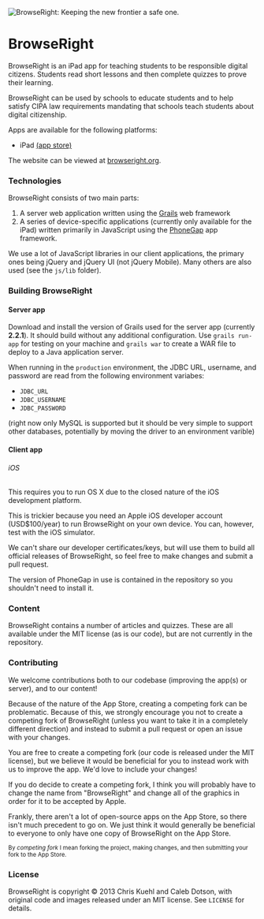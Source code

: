![BrowseRight: Keeping the new frontier a safe one.](https://raw.github.com/chriskuehl/browseright/master/dev/graphics/logos/final%20logos/full%20logo.png)

BrowseRight
===========

BrowseRight is an iPad app for teaching students to be responsible digital citizens. Students read short lessons
and then complete quizzes to prove their learning.

BrowseRight can be used by schools to educate students and to help satisfy CIPA law requirements mandating that
schools teach students about digital citizenship.

Apps are available for the following platforms:

* iPad [(app store)](https://itunes.apple.com/app/browseright/id625903248?ign-mpt=uo%3D6&mt=8)

The website can be viewed at [browseright.org](https://browseright.org/).

### Technologies
BrowseRight consists of two main parts:

1. A server web application written using the [Grails](http://grails.org/) web framework
2. A series of device-specific applications (currently only available for the iPad) written primarily in JavaScript
using the [PhoneGap](http://phonegap.com/) app framework.

We use a lot of JavaScript libraries in our client applications, the primary ones being jQuery and jQuery UI (not
jQuery Mobile). Many others are also used (see the `js/lib` folder).

### Building BrowseRight
#### Server app
Download and install the version of Grails used for the server app (currently **2.2.1**). It should build without any
additional configuration. Use `grails run-app` for testing on your machine and `grails war` to create a WAR file to
deploy to a Java application server.

When running in the `production` environment, the JDBC URL, username, and password are read from the following
environment variabes:

* `JDBC_URL`
* `JDBC_USERNAME`
* `JDBC_PASSWORD`

(right now only MySQL is supported but it should be very simple to support other databases, potentially by moving
the driver to an environment varible)

#### Client app
###### iOS
This requires you to run OS X due to the closed nature of the iOS development platform.

This is trickier because you need an Apple iOS developer account (USD$100/year) to run BrowseRight on your own device.
You can, however, test with the iOS simulator.

We can't share our developer certificates/keys, but will use them to build all official releases of BrowseRight, so
feel free to make changes and submit a pull request.

The version of PhoneGap in use is contained in the repository so you shouldn't need to install it.

### Content
BrowseRight contains a number of articles and quizzes. These are all available under the MIT license (as is our code),
but are not currently in the repository.

### Contributing
We welcome contributions both to our codebase (improving the app(s) or server), and to our content!

Because of the nature of the App Store, creating a competing fork can be problematic. Because of this, we strongly
encourage you not to create a competing fork of BrowseRight (unless you want to take it in a completely different
direction) and instead to submit a pull request or open an issue with your changes.

You are free to create a competing fork (our code is released under the MIT license), but we believe it would be
beneficial for you to instead work with us to improve the app. We'd love to include your changes!

If you do decide to create a competing fork, I think you will probably have to change the name from "BrowseRight"
and change all of the graphics in order for it to be accepted by Apple.

Frankly, there aren't a lot of open-source apps on the App Store, so there isn't much precedent to go on. We just think
it would generally be beneficial to everyone to only have one copy of BrowseRight on the App Store.

<sup>By *competing fork* I mean forking the project, making changes, and then submitting your fork to the App
Store.</sup>

### License
BrowseRight is copyright &copy; 2013 Chris Kuehl and Caleb Dotson, with original code and images released under an MIT
license. See `LICENSE` for details.

